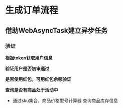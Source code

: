 # 生成订单流程
 
## 借助WebAsyncTask建立异步任务

### 验证

**根据token获取用户信息**

**验证用户是否初审通过**

**是否使用红包，可用红包余额验证**

**查询是否有商品处于活动中**

- 通过sku集合，商品价格型号计算器 查询商品库存信息